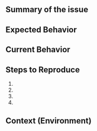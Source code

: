 <!--
Issue tracker is **ONLY** used for reporting bugs. NO FEATURE REQUESTS HERE! Use [the official guild](https://discordapp.com/invite/TTAUGvZ) for feature requests and suggestions.
-->

## Summary of the issue
<!--- Provide a general summary of the issue in the Title above -->

## Expected Behavior
<!--- Tell us what should happen -->

## Current Behavior
<!--- Tell us what happens instead of the expected behavior -->

## Steps to Reproduce
<!--- Provide steps you took to reproduce the issue -->
1.
2.
3.
4.

## Context (Environment)
<!--- Provide context, FlareBot version (_info version), shard ID (_shardinfo) and Guild ID (_serverinfo) -->
